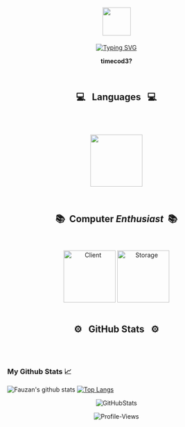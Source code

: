 <h1 align="center"><img src="https://media.giphy.com/media/TEnXkcsHrP4YedChhA/giphy.gif" width="65"></h1>
<p align="center">
<a href="https://git.io/typing-svg"><img src="https://readme-typing-svg.herokuapp.com?font=Courier+New&weight=200&duration=2500&pause=1000&color=E61DF7&center=true&vCenter=true&width=500&height=71&lines=if+yoU+GIve+UP+%3F" alt="Typing SVG" /></a>

<p align="center">
  <b>timecod3?</b>
  </p>
<br>

<h2 align="center">💻 &nbsp; Languages &nbsp; 💻</h2>
<br>
<br>

<p align="center">
  <img height="120em" src="https://github-readme-stats-git-masterrstaa-rickstaa.vercel.app/api/top-langs/?username=timecod3&layout=compact&hide_border=false&langs_count=4&bg_color=0E1117&theme=github_dark&custom_title=Languages%20I%20Use%20Frequently&exclude_repo=CS340,Nyumats-Website,Pathfinding-Algorithm-Tool,anuraghazra.github.io"/>
</p>

<br>
<h2 align="center">📚 &nbsp;Computer <i>Enthusiast</i> &nbsp;📚 </h2>
<br>
<br>

<div align="center">
  <img alt="Client" height="120em" src="https://github-readme-tech-stack.vercel.app/api/cards?title=Client&align=center&borderRadius=5.5&fontSize=22&lineHeight=10&lineCount=2&theme=github_dark&gap=11&line1=react,react,61DAFB;tailwindcss,tailwind,06B6D4;next.js,next.js,ffffff;swift,swift,F05138;&line2=css3,css,1572B6;jquery,jquery,0769AD;redux,redux,764ABC;figma,figma,3A76F0;"/>
  <img alt="Storage" height="120em" src="https://github-readme-tech-stack.vercel.app/api/cards?title=Storage&align=center&borderRadius=5.5&fontSize=22&lineHeight=10&lineCount=2&theme=github_dark&gap=9&line1=PostgreSQL,PostgreSQL,4169E1;mongodb,MongoDB,47A248;mariadb,mariadb,ffffff;mysql,mysql,eba000;&line2=Supabase,supabase,3ECF8E;redis,redis,DC382D;amazondynamodb,dynamodb,4053D6;SQLite,SQLite,ffffff;"/>
</div>

<br>
<h2 align="center">⚙️ &nbsp; GitHub Stats &nbsp; ⚙️</h2>
<br>
<br>

### My Github Stats :chart_with_upwards_trend:
![Fauzan's github stats](https://github-readme-stats.vercel.app/api?username=fauzan1892&count_private=true&show_icons=true&theme=radical)
[![Top Langs](https://github-readme-stats.vercel.app/api/top-langs/?username=fauzan1892&langs_count=3&theme=radical)](https://github.com/anuraghazra/github-readme-stats)





<p align="center">
    <img alt="GitHubStats" src="https://github-readme-stats-git-masterrstaa-rickstaa.vercel.app/api?username=timecod3&count_private=true&theme=github_dark&hide_title=true&hide_rank=true&show_icons=true&card_width=290&include_all_commits=false&hide=contribs" />
</p>


<div align="center">
<img src="https://komarev.com/ghpvc/?username=timecod3&label=Peeks&color=000000&style=for-the-badge" alt="Profile-Views">
</div>
